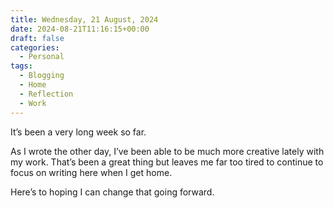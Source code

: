 ```yaml
---
title: Wednesday, 21 August, 2024
date: 2024-08-21T11:16:15+00:00
draft: false
categories:
  - Personal
tags:
  - Blogging
  - Home
  - Reflection
  - Work
---
```


It’s been a very long week so far.

As I wrote the other day, I’ve been able to be much more creative lately with my work. That’s been a great thing but leaves me far too tired to continue to focus on writing here when I get home.

Here’s to hoping I can change that going forward.